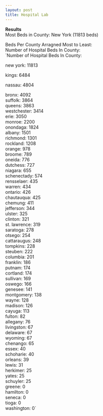 ```yaml
---
layout: post
title: Hospital Lab
---
```

**Results**  
Most Beds in County: New York (11813 beds)  

Beds Per County Arragned Most to Least:  
Number of Hospital Beds In County:  
`Number of Hospital Beds In County:  

new york: 11813  

kings: 6484  

nassau: 4804  

bronx: 4092  
suffolk: 3864  
queens: 3863  
westchester: 3414  
erie: 3050  
monroe: 2200  
onondaga: 1824  
albany: 1501  
richmond: 1301  
rockland: 1208  
orange: 978  
broome: 789  
oneida: 776  
dutchess: 727  
niagara: 655  
schenectady: 574  
rensselaer: 435  
warren: 434  
ontario: 426  
chautauqua: 425  
chemung: 411  
jefferson: 344  
ulster: 325  
clinton: 321  
st. lawrence: 319  
saratoga: 278  
otsego: 254  
cattaraugus: 248  
tompkins: 228  
steuben: 222  
columbia: 201  
franklin: 186  
putnam: 174  
cortland: 174  
sullivan: 169  
oswego: 166  
genesee: 141  
montgomery: 138  
wayne: 128  
madison: 126  
cayuga: 113  
fulton: 82  
allegany: 76  
livingston: 67  
delaware: 67  
wyoming: 67  
chenango: 65  
essex: 40  
schoharie: 40  
orleans: 39  
lewis: 31  
herkimer: 25  
yates: 25  
schuyler: 25  
greene: 0  
hamilton: 0  
seneca: 0  
tioga: 0  
washington: 0`  
